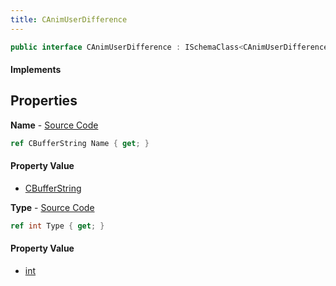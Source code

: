 ```yaml
---
title: CAnimUserDifference
---
```


```csharp
public interface CAnimUserDifference : ISchemaClass<CAnimUserDifference>, ISchemaField, ISchemaClass, INativeHandle
```

#### Implements

## Properties

**Name** - [Source Code](https://github.com/swiftly-solution/swiftlys2/blob/main/managed/src/SwiftlyS2.Generated/Schemas/Interfaces/CAnimUserDifference.cs#L16)

```csharp
ref CBufferString Name { get; }
```

#### Property Value

- [CBufferString](/docs/api/shared/natives/cbufferstring)

**Type** - [Source Code](https://github.com/swiftly-solution/swiftlys2/blob/main/managed/src/SwiftlyS2.Generated/Schemas/Interfaces/CAnimUserDifference.cs#L18)

```csharp
ref int Type { get; }
```

#### Property Value

- [int](https://learn.microsoft.com/dotnet/api/system.int32)

